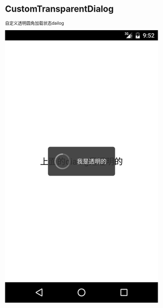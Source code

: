 # CustomTransparentDialog
自定义透明圆角加载状态dailog

![CustomTransparentDialog1](https://github.com/Qiang3570/CustomTransparentDialog/blob/master/img/Screenshot_20160619-215246.png)
